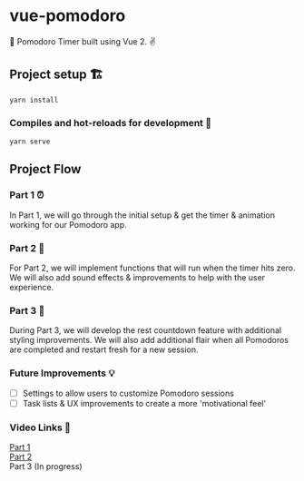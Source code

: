 # vue-pomodoro

🍅 Pomodoro Timer built using Vue 2. ✌️

## Project setup 🏗️

```
yarn install
```

### Compiles and hot-reloads for development 🚧

```
yarn serve
```

## Project Flow

### Part 1 ⏰

In Part 1, we will go through the initial setup & get the timer & animation working for our Pomodoro app.

### Part 2 🔔

For Part 2, we will implement functions that will run when the timer hits zero. We will also add sound effects & improvements to help with the user experience.

### Part 3 🎉

During Part 3, we will develop the rest countdown feature with additional styling improvements.
We will also add additional flair when all Pomodoros are completed and restart fresh for a new session.

### Future Improvements 💡

- [ ] Settings to allow users to customize Pomodoro sessions
- [ ] Task lists & UX improvements to create a more 'motivational feel'

### Video Links 📸
[Part 1](https://youtu.be/61nRQynJI20) <br/>
[Part 2](https://youtu.be/Kp6qajvTgS4) <br/>
Part 3 (In progress) <br/>
